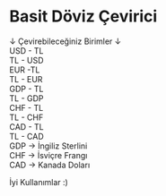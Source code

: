 # Basit Döviz Çevirici

↓ Çevirebileceğiniz Birimler ↓
<br>
USD - TL
<br>
TL - USD
<br>
EUR -TL 
<br>
TL - EUR
<br>
GDP - TL
<br>
TL - GDP
<br>
CHF - TL
<br>
TL - CHF
<br>
CAD - TL 
<br>
TL - CAD
<br>
GDP -> İngiliz Sterlini
<br>
CHF -> İsviçre Frangı
<br>
CAD -> Kanada Doları
<br>

İyi Kullanımlar :)
